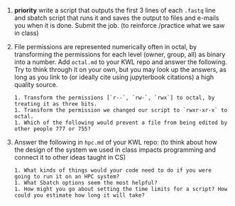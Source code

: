 1. **priority** write a script that outputs the first 3 lines of each `.fastq` line and sbatch script that runs it and saves the output to files and e-mails you when it is done. Submit the job. (to reinforce /practice what we saw in class)
1. File permissions are represented numerically often in octal, by transforming the permissions for each level (owner, group, all) as binary into a number. Add `octal.md` to your KWL repo and answer the following. Try to think through it on your own, but you may look up the answers, as long as you link to (or ideally cite using jupyterbook citations) a high quality source.

    ```
    1. Transform the permissions [`r--`, `rw-`, `rwx`] to octal, by treating it as three bits.
    1. Transform the permission we changed our script to `rwxr-xr-x` to octal.
    1. Which of the following would prevent a file from being edited by other people 777 or 755? 
    ```
1. Answer the following in `hpc.md` of your KWL repo:  (to think about how the design of the system we used in class impacts programming and connect it to other ideas taught in CS)

    ```
    1. What kinds of things would your code need to do if you were going to run it on an HPC system?
    1. What Sbatch options seem the most helpful?
    1. How might you go about setting the time limits for a script? How could you estimate how long it will take?
    ```
